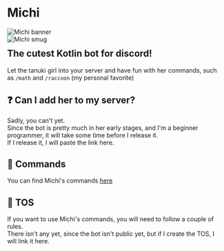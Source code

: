 
# Michi 
<img alt="Michi banner" src="https://media.discordapp.net/attachments/899140727974559824/1084466794816868352/ReadMichi.png"> <br>
<img alt="Michi smug" src="https://cdn.discordapp.com/emojis/1076637043888758895.webp?size=40&quality=lossless" align="left">

## The cutest Kotlin bot for discord!
Let the tanuki girl into your server and have fun with her commands, such as ``/math`` and ``/raccoon`` (my personal favorite)

## ❓ Can I add her to my server?
Sadly, you can't yet. <br>
Since the bot is pretty much in her early stages, and I'm a beginner programmer, it will take some time before I release it. <br>
If I release it, I will paste the link here.

## 📝 Commands
You can find Michi's commands [here](https://github.com/slz-br/Michi/blob/main/Commands.md#commands)

## 📘 TOS
If you want to use Michi's commands, you will need to follow a couple of rules. <br>
There isn't any yet, since the bot isn't public yet, but if I create the TOS, I will link it here.